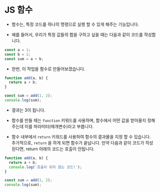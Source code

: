 # JS 함수

- 함수는, 특정 코드를 하나의 명령으로 실행 할 수 있게 해주는 기능입니다.

- 예를 들어서, 우리가 특정 값들의 합을 구하고 싶을 때는 다음과 같이 코드를 작성합니다.

```jsx
const a = 1;
const b = 2;
const sum = a + b;

```

- 한번, 이 작업을 함수로 만들어보겠습니다.

```jsx
function add(a, b) {
  return a + b;
}

const sum = add(1, 2);
console.log(sum);

```

- 결과는 3이 됩니다.

- 함수를 만들 때는 `function` 키워드를 사용하며, 함수에서 어떤 값을 받아올지 정해주는데 이를 파라미터(매개변수)라고 부릅니다.
- 함수 내부에서 `return` 키워드를 사용하여 함수의 결과물을 지정 할 수 있습니다.  
    추가적으로, `return` 을 하게 되면 함수가 끝납니다. 만약 다음과 같이 코드가 작성된다면, return 아래의 코드는 호출이 안됩니다.

```jsx
function add(a, b) {
  return a + b;
  console.log('호출이 되지 않는 코드!');
}

const sum = add(1, 2);
console.log(sum);
```

